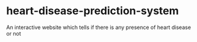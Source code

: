 # heart-disease-prediction-system
An interactive website which tells if there is any presence of heart disease or not
